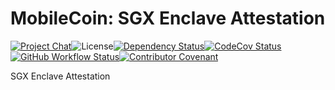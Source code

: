 # MobileCoin: SGX Enclave Attestation

[![Project Chat][chat-image]][chat-link]<!--
-->![License][license-image]<!--
-->[![Dependency Status][deps-image]][deps-link]<!--
-->[![CodeCov Status][codecov-image]][codecov-link]<!--
-->[![GitHub Workflow Status][gha-image]][gha-link]<!--
-->[![Contributor Covenant][conduct-image]][conduct-link]

SGX Enclave Attestation

[chat-image]: https://img.shields.io/discord/844353360348971068?style=flat-square
[chat-link]: https://mobilecoin.chat
[license-image]: https://img.shields.io/crates/l/mc-attestation-verifier?style=flat-square
[deps-image]: https://deps.rs/repo/github/mobilecoinfoundation/attestation/status.svg?style=flat-square
[deps-link]: https://deps.rs/repo/github/mobilecoinfoundation/attestation
[codecov-image]: https://img.shields.io/codecov/c/github/mobilecoinfoundation/attestation/develop?style=flat-square
[codecov-link]: https://codecov.io/gh/mobilecoinfoundation/attestation
[gha-image]: https://img.shields.io/github/workflow/status/mobilecoinfoundation/attestation/ci.yaml?branch=main&style=flat-square
[gha-link]: https://github.com/mobilecoinfoundation/attestation/actions/workflows/ci.yaml?query=branch%3Amain
[conduct-link]: CODE_OF_CONDUCT.md
[conduct-image]: https://img.shields.io/badge/Contributor%20Covenant-2.1-4baaaa.svg?style=flat-square
